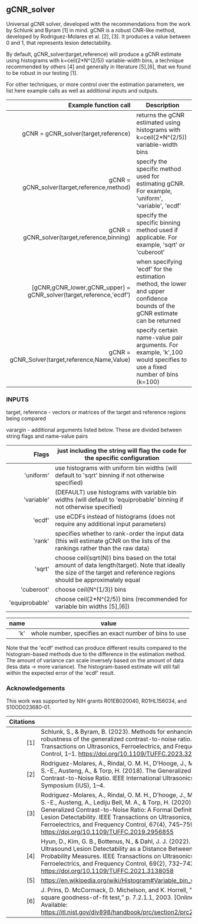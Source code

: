 ## gCNR_solver
<summary>Universal gCNR solver, developed with the recommendations from the work by Schlunk and Byram [1] in mind. gCNR is a robust CNR-like method, developed by Rodriguez-Molares et al. [2], [3]. It produces a value between 0 and 1, that represents lesion detectability.</summary>

By default, gCNR_solver(target,reference) will produce a gCNR estimate using histograms with k=ceil(2*N^(2/5)) variable-width bins, a technique recommended by others [4] and generally in literature [5],[6], that we found to be robust in our testing [1].

For other techniques, or more control over the estimation parameters, we list here example calls as well as additional inputs and outputs.

| Example function call | Description |
|----------------------:|-------------|
|gCNR = gCNR_solver(target,reference) | returns the gCNR estimated using histograms with k=ceil(2*N^(2/5)) variable-width bins|
|gCNR = gCNR_solver(target,reference,method) | specify the specific method used for estimating gCNR. For example, 'uniform', 'variable', 'ecdf'|
|gCNR = gCNR_solver(target,reference,binning) | specify the specific binning method used if applicable. For example, 'sqrt' or 'cuberoot'|
|[gCNR,gCNR_lower,gCNR_upper] = gCNR_solver(target,reference,'ecdf') | when specifying 'ecdf' for the estimation method, the lower and upper confidence bounds of the gCNR estimate can be returned|
|gCNR = gCNR_Solver(target,reference,Name,Value) | specify certain name-value pair arguments. For example, 'k',100 would specifies to use a fixed number of bins (k=100)|

### INPUTS 
target, reference - vectors or matrices of the target and reference regions being compared

varargin          - additional arguments listed below. These are divided between string flags and name-value pairs

|Flags         | just including the string will flag the code for the specific configuration|
|-------------:|---------------------------------------------------------------------------------------------------|
|'uniform'     | use histograms with uniform bin widths (will default to 'sqrt' binning if not otherwise specified)|
|'variable'    | (DEFAULT) use histograms with variable bin widths (will default to 'equiprobable' binning if not otherwise specified)|
|'ecdf'        | use eCDFs instead of histograms (does not require any additional input parameters)|
|'rank'        | specifies whether to rank-order the input data (this will estimate gCNR on the lists of the rankings rather than the raw data)|
|'sqrt'        | choose ceil(sqrt(N)) bins based on the total amount of data length(target). Note that ideally the size of the target and reference regions should be approximately equal|
|'cuberoot'    | choose ceil(N^(1/3)) bins|
|'equiprobable'| choose ceil(2*N^(2/5)) bins (recommended for variable bin widths [5],[6])|

| name | value |
|-----:|-------|
| 'k' | whole number, specifies an exact number of bins to use|

Note that the 'ecdf' method can produce different results compared to the histogram-based methods due to the difference in the estimation method.
The amount of variance can scale inversely based on the amount of data (less data -> more variance). The histogram-based estimate will still
fall within the expected error of the 'ecdf' result.

### Acknowledgements
This work was supported by NIH grants R01EB020040, R01HL156034, and S10OD023680-01.

| Citations | |
|----------:|-|
|[1]| Schlunk, S., & Byram, B. (2023). Methods for enhancing the robustness of the generalized contrast-to-noise ratio. IEEE Transactions on Ultrasonics, Ferroelectrics, and Frequency Control, 1–1. https://doi.org/10.1109/TUFFC.2023.3289157|
|[2]| Rodriguez-Molares, A., Rindal, O. M. H., D’Hooge, J., Måsøy, S.-E., Austeng, A., & Torp, H. (2018). The Generalized Contrast-to-Noise Ratio. IEEE International Ultrasonics Symposium (IUS), 1–4.|
|[3]| Rodriguez-Molares, A., Rindal, O. M. H., D’hooge, J., Masoy, S.-E., Austeng, A., Lediju Bell, M. A., & Torp, H. (2020). The Generalized Contrast-to-Noise Ratio: A Formal Definition for Lesion Detectability. IEEE Transactions on Ultrasonics, Ferroelectrics, and Frequency Control, 67(4), 745–759. https://doi.org/10.1109/TUFFC.2019.2956855|
|[4]| Hyun, D., Kim, G. B., Bottenus, N., & Dahl, J. J. (2022). Ultrasound Lesion Detectability as a Distance Between Probability Measures. IEEE Transactions on Ultrasonics, Ferroelectrics, and Frequency Control, 69(2), 732–743. https://doi.org/10.1109/TUFFC.2021.3138058|
|[5]| https://en.wikipedia.org/wiki/Histogram#Variable_bin_widths|
|[6]| J. Prins, D. McCormack, D. Michelson, and K. Horrell, "Chi-square goodness-of-fit test,” p. 7.2.1.1, 2003. [Online]. Available: https://itl.nist.gov/div898/handbook/prc/section2/prc211.htm|
